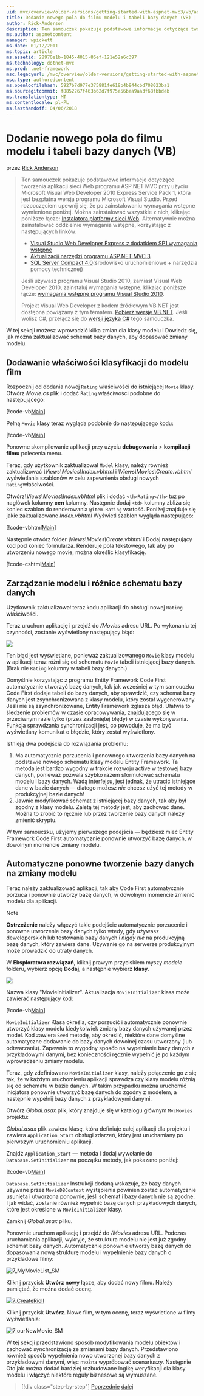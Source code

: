 ```yaml
---
uid: mvc/overview/older-versions/getting-started-with-aspnet-mvc3/vb/adding-a-new-field
title: Dodanie nowego pola do filmu modelu i tabeli bazy danych (VB) | Dokumentacja firmy Microsoft
author: Rick-Anderson
description: Ten samouczek pokazuje podstawowe informacje dotyczące tworzenia aplikacji sieci Web programu ASP.NET MVC przy użyciu Microsoft Visual Web Developer 2010 Express Service Pack 1, która jest...
ms.author: aspnetcontent
manager: wpickett
ms.date: 01/12/2011
ms.topic: article
ms.assetid: 28970e1b-1845-4015-86ef-121e52a6c397
ms.technology: dotnet-mvc
ms.prod: .net-framework
msc.legacyurl: /mvc/overview/older-versions/getting-started-with-aspnet-mvc3/vb/adding-a-new-field
msc.type: authoredcontent
ms.openlocfilehash: 5927b7d977e375881fe618b4b844cbd708023ba1
ms.sourcegitcommit: f8852267f463b62d7f975e56bea9aa3f68fbbdeb
ms.translationtype: MT
ms.contentlocale: pl-PL
ms.lasthandoff: 04/06/2018
---
```

<a name="adding-a-new-field-to-the-movie-model-and-database-table-vb"></a>Dodanie nowego pola do filmu modelu i tabeli bazy danych (VB)
====================
przez [Rick Anderson](https://github.com/Rick-Anderson)

> Ten samouczek pokazuje podstawowe informacje dotyczące tworzenia aplikacji sieci Web programu ASP.NET MVC przy użyciu Microsoft Visual Web Developer 2010 Express Service Pack 1, która jest bezpłatna wersja programu Microsoft Visual Studio. Przed rozpoczęciem upewnij się, że po zainstalowaniu wymagania wstępne wymienione poniżej. Można zainstalować wszystkie z nich, klikając poniższe łącze: [Instalatora platformy sieci Web](https://www.microsoft.com/web/gallery/install.aspx?appid=VWD2010SP1Pack). Alternatywnie można zainstalować oddzielnie wymagania wstępne, korzystając z następujących linków:
> 
> - [Visual Studio Web Developer Express z dodatkiem SP1 wymagania wstępne](https://www.microsoft.com/web/gallery/install.aspx?appid=VWD2010SP1Pack)
> - [Aktualizacji narzędzi programu ASP.NET MVC 3](https://www.microsoft.com/web/gallery/install.aspx?appsxml=&amp;appid=MVC3)
> - [SQL Server Compact 4.0](https://www.microsoft.com/web/gallery/install.aspx?appid=SQLCE;SQLCEVSTools_4_0)(środowisko uruchomieniowe + narzędzia pomocy technicznej)
> 
> Jeśli używasz programu Visual Studio 2010, zamiast Visual Web Developer 2010, zainstaluj wymagania wstępne, klikając poniższe łącze: [wymagania wstępne programu Visual Studio 2010](https://www.microsoft.com/web/gallery/install.aspx?appsxml=&amp;appid=VS2010SP1Pack).
> 
> Projekt Visual Web Developer z kodem źródłowym VB.NET jest dostępna powiązany z tym tematem. [Pobierz wersję VB.NET](https://code.msdn.microsoft.com/Introduction-to-MVC-3-10d1b098). Jeśli wolisz C#, przełącz się do [wersji języka C#](../cs/adding-a-new-field.md) tego samouczka.


W tej sekcji możesz wprowadzić kilka zmian dla klasy modelu i Dowiedz się, jak można zaktualizować schemat bazy danych, aby dopasować zmiany modelu.

## <a name="adding-a-rating-property-to-the-movie-model"></a>Dodawanie właściwości klasyfikacji do modelu film

Rozpocznij od dodania nowej `Rating` właściwości do istniejącej `Movie` klasy. Otwórz *Movie.cs* plik i dodać `Rating` właściwości podobne do następującego:

[!code-vb[Main](adding-a-new-field/samples/sample1.vb)]

Pełną `Movie` klasy teraz wygląda podobnie do następującego kodu:

[!code-vb[Main](adding-a-new-field/samples/sample2.vb)]

Ponowne skompilowanie aplikacji przy użyciu **debugowania** &gt; **kompilacji filmu** polecenia menu.

Teraz, gdy użytkownik zaktualizował `Model` klasy, należy również zaktualizować *\Views\Movies\Index.vbhtml* i *\Views\Movies\Create.vbhtml* wyświetlania szablonów w celu zapewnienia obsługi nowych `Rating`właściwości.

Otwórz<em>\Views\Movies\Index.vbhtml</em> plik i dodać `<th>Rating</th>` tuż po nagłówek kolumny <strong>cen</strong> kolumny. Następnie dodaj `<td>` kolumny zbliża się koniec szablon do renderowania `@item.Rating` wartość. Poniżej znajduje się jakie zaktualizowane <em>Index.vbhtml</em> Wyświetl szablon wygląda następująco:

[!code-vbhtml[Main](adding-a-new-field/samples/sample3.vbhtml)]

Następnie otwórz folder *\Views\Movies\Create.vbhtml* i Dodaj następujący kod pod koniec formularza. Renderuje pola tekstowego, tak aby po utworzeniu nowego movie, można określić klasyfikację.

[!code-cshtml[Main](adding-a-new-field/samples/sample4.cshtml)]

## <a name="managing-model-and-database-schema-differences"></a>Zarządzanie modelu i różnice schematu bazy danych

Użytkownik zaktualizował teraz kodu aplikacji do obsługi nowej `Rating` właściwości.

Teraz uruchom aplikację i przejdź do */Movies* adresu URL. Po wykonaniu tej czynności, zostanie wyświetlony następujący błąd:

![](adding-a-new-field/_static/image1.png)

Ten błąd jest wyświetlane, ponieważ zaktualizowanego `Movie` klasy modelu w aplikacji teraz różni się od schematu `Movie` tabeli istniejącej bazy danych. (Brak nie `Rating` kolumny w tabeli bazy danych.)

Domyślnie korzystając z programu Entity Framework Code First automatycznie utworzyć bazę danych, tak jak wcześniej w tym samouczku Code First dodaje tabeli do bazy danych, aby sprawdzić, czy schemat bazy danych jest zsynchronizowana z klasy modelu, który został wygenerowany. Jeśli nie są zsynchronizowane, Entity Framework zgłasza błąd. Ułatwia to śledzenie problemów w czasie opracowywania, znajdującego się w przeciwnym razie tylko (przez zasłoniętej błędy) w czasie wykonywania. Funkcja sprawdzania synchronizacji jest, co powoduje, że ma być wyświetlany komunikat o błędzie, który został wyświetlony.

Istnieją dwa podejścia do rozwiązania problemu:

1. Ma automatycznie porzucenia i ponownego utworzenia bazy danych na podstawie nowego schematu klasy modelu Entity Framework. Ta metoda jest bardzo wygodny w trakcie rozwoju active w testowej bazy danych, ponieważ pozwala szybko razem sformułować schematu modelu i bazy danych. Wadą interfejsu, jest jednak, że utracić istniejące dane w bazie danych — dlatego możesz *nie* chcesz użyć tej metody w produkcyjnej bazie danych!
2. Jawnie modyfikować schemat z istniejącej bazy danych, tak aby był zgodny z klasy modelu. Zaletą tej metody jest, aby zachować dane. Można to zrobić to ręcznie lub przez tworzenie bazy danych należy zmienić skryptu.

W tym samouczku, użyjemy pierwszego podejścia — będziesz mieć Entity Framework Code First automatycznie ponownie utworzyć bazę danych, w dowolnym momencie zmiany modelu.

## <a name="automatically-re-creating-the-database-on-model-changes"></a>Automatyczne ponowne tworzenie bazy danych na zmiany modelu

Teraz należy zaktualizować aplikacji, tak aby Code First automatycznie porzuca i ponownie utworzy bazę danych, w dowolnym momencie zmienić modelu dla aplikacji.

> [!NOTE] 
> 
> **Ostrzeżenie** należy włączyć takie podejście automatycznie porzucenie i ponowne utworzenie bazy danych tylko wtedy, gdy używasz deweloperskich lub testowania bazy danych i *nigdy nie* na produkcyjną bazę danych, który zawiera dane. Używanie go na serwerze produkcyjnym może prowadzić do utraty danych.


W **Eksploratora rozwiązań**, kliknij prawym przyciskiem myszy *modele* folderu, wybierz opcję **Dodaj**, a następnie wybierz **klasy**.

![](adding-a-new-field/_static/image2.png)

Nazwa klasy &quot;MovieInitializer&quot;. Aktualizacja `MovieInitializer` klasa może zawierać następujący kod:

[!code-vb[Main](adding-a-new-field/samples/sample5.vb)]

`MovieInitializer` Klasa określa, czy porzucić i automatycznie ponownie utworzyć klasy modelu kiedykolwiek zmiany bazy danych używanej przez model. Kod zawiera `Seed` metodę, aby określić, niektóre dane domyślne automatyczne dodawanie do bazy danych dowolnej czasu utworzony (lub odtwarzaniu). Zapewnia to wygodny sposób na wypełnianie bazy danych z przykładowymi danymi, bez konieczności ręcznie wypełnić je po każdym wprowadzeniu zmiany modelu.

Teraz, gdy zdefiniowano `MovieInitializer` klasy, należy połączenie go z się tak, że w każdym uruchomieniu aplikacji sprawdza czy klasy modelu różnią się od schematu w bazie danych. W takim przypadku można uruchomić inicjatora ponownie utworzyć bazę danych do zgodny z modelem, a następnie wypełnij bazy danych z przykładowymi danymi.

Otwórz *Global.asax* plik, który znajduje się w katalogu głównym `MvcMovies` projektu:

*Global.asax* plik zawiera klasę, która definiuje całej aplikacji dla projektu i zawiera `Application_Start` obsługi zdarzeń, który jest uruchamiany po pierwszym uruchomieniu aplikacji.

Znajdź `Application_Start` — metoda i dodaj wywołanie do `Database.SetInitializer` na początku metody, jak pokazano poniżej:

[!code-vb[Main](adding-a-new-field/samples/sample6.vb)]

`Database.SetInitializer` Instrukcji dodaną wskazuje, że bazy danych używane przez `MovieDBContext` wystąpienia powinien zostać automatycznie usunięta i utworzona ponownie, jeśli schemat i bazy danych nie są zgodne. I jak widać, zostanie również wypełnić bazę danych przykładowych danych, które jest określone w `MovieInitializer` klasy.

Zamknij *Global.asax* pliku.

Ponownie uruchom aplikację i przejdź do */Movies* adresu URL. Podczas uruchamiania aplikacji, wykryje, że struktura modelu nie jest już zgodny schemat bazy danych. Automatycznie ponownie utworzy bazę danych do dopasowania nową strukturę modelu i wypełnienie bazy danych o przykładowe filmy:

![7_MyMovieList_SM](adding-a-new-field/_static/image3.png)

Kliknij przycisk **Utwórz nowy** łącze, aby dodać nowy filmu. Należy pamiętać, że można dodać ocenę.

[![7_CreateRioII](adding-a-new-field/_static/image5.png)](adding-a-new-field/_static/image4.png)

Kliknij przycisk **Utwórz**. Nowe film, w tym ocenę, teraz wyświetlone w filmy wyświetlania:

![7_ourNewMovie_SM](adding-a-new-field/_static/image6.png)

W tej sekcji przedstawiono sposób modyfikowania modelu obiektów i zachować synchronizację ze zmianami bazy danych. Przedstawiono również sposób wypełnienia nowo utworzonej bazy danych z przykładowymi danymi, więc można wypróbować scenariuszy. Następnie Oto jak można dodać bardziej rozbudowane logikę weryfikacji dla klasy modelu i włączyć niektóre reguły biznesowe są wymuszane.

> [!div class="step-by-step"]
> [Poprzednie](examining-the-edit-methods-and-edit-view.md)
> [dalej](adding-validation-to-the-model.md)
